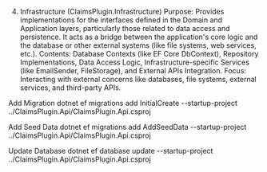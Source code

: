 4. Infrastructure (ClaimsPlugin.Infrastructure)
Purpose: Provides implementations for the interfaces defined in the Domain and Application layers, particularly those related to data access and persistence. It acts as a bridge between the application's core logic and the database or other external systems (like file systems, web services, etc.).
Contents: Database Contexts (like EF Core DbContext), Repository Implementations, Data Access Logic, Infrastructure-specific Services (like EmailSender, FileStorage), and External APIs Integration.
Focus: Interacting with external concerns like databases, file systems, external services, and third-party APIs.


Add Migration
dotnet ef migrations add InitialCreate --startup-project ../ClaimsPlugin.Api/ClaimsPlugin.Api.csproj

Add Seed Data
dotnet ef migrations add AddSeedData --startup-project ../ClaimsPlugin.Api/ClaimsPlugin.Api.csproj

Update Database
dotnet ef database update --startup-project ../ClaimsPlugin.Api/ClaimsPlugin.Api.csproj